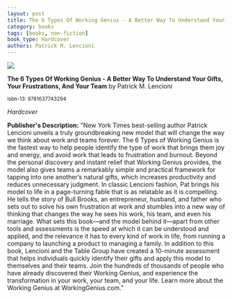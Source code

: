 ```yaml
---
layout: post
title: The 6 Types Of Working Genius - A Better Way To Understand Your Gifts, Your Frustrations, And Your Team
category: books
tags: [books, non-fiction]
book_type: Hardcover
authors: Patrick M. Lencioni
---
```


<img src="http://books.google.com/books/content?id=ZpaQEAAAQBAJ&printsec=frontcover&img=1&zoom=1&source=gbs_api"/>

**The 6 Types Of Working Genius - A Better Way To Understand Your Gifts, Your Frustrations, And Your Team** by Patrick M. Lencioni

<sup>isbn-13: 9781637743294</sup>

*Hardcover*

**Publisher's Description:**
"New York Times best-selling author Patrick Lencioni unveils a truly
groundbreaking new model that will change the way we think about work and
teams forever. The 6 Types of Working Genius is the fastest way to help
people identify the type of work that brings them joy and energy, and avoid
work that leads to frustration and burnout. Beyond the personal discovery
and instant relief that Working Genius provides, the model also gives teams
a remarkably simple and practical framework for tapping into one another’s
natural gifts, which increases productivity and reduces unnecessary
judgment. In classic Lencioni fashion, Pat brings his model to life in a
page-turning fable that is as relatable as it is compelling. He tells the
story of Bull Brooks, an entrepreneur, husband, and father who sets out to
solve his own frustration at work and stumbles into a new way of thinking
that changes the way he sees his work, his team, and even his marriage.
What sets this book—and the model behind it—apart from other tools and
assessments is the speed at which it can be understood and applied, and the
relevance it has to every kind of work in life, from running a company to
launching a product to managing a family. In addition to this book,
Lencioni and the Table Group have created a 10-minute assessment that helps
individuals quickly identify their gifts and apply this model to themselves
and their teams. Join the hundreds of thousands of people who have already
discovered their Working Genius, and experience the transformation in your
work, your team, and your life. Learn more about the Working Genius at
WorkingGenius.com."